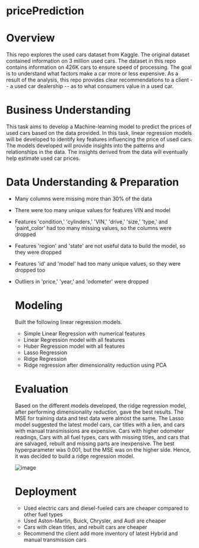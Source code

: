 # pricePrediction

# Overview

This repo explores the used cars dataset from Kaggle. The original dataset contained information on 3 million used cars. The dataset in this repo contains information on 426K cars to ensure speed of processing.  The goal is to understand what factors make a car more or less expensive.  As a result of the analysis, this repo provides clear recommendations to a client -- a used car dealership -- as to what consumers value in a used car.

# Business Understanding

This task aims to develop a Machine-learning model to predict the prices of used cars based on the data provided. In this task, linear regression models will be developed to identify key features influencing the price of used cars. The models developed will provide insights into the patterns and relationships in the data. The insights derived from the data will eventually help estimate used car prices.

# Data Understanding & Preparation

- Many columns were missing more than 30% of the data
- There were too many unique values for features VIN and model
- Features 'condition,' 'cylinders,' 'VIN,' 'drive,' 'size,' 'type,' and 'paint_color' had too many missing values, so the columns were dropped
- Features 'region' and 'state' are not useful data to build the model, so they were dropped
- Features 'id' and 'model' had too many unique values, so they were dropped too
- Outliers in 'price,' 'year,' and 'odometer' were dropped

  # Modeling

  Built the following  linear regression models.
  - Simple Linear Regression with numerical features
  - Linear Regression model with all features
  - Huber Regression model with all features
  - Lasso Regression
  - Ridge Regression
  - Ridge regression after dimensionality reduction using PCA
 
  # Evaluation
  Based on the different models developed, the ridge regression model, after performing dimensionality reduction, gave the best results. The MSE for training data and test data were almost the same.
  The Lasso model suggested the latest model cars, car titles with a lien, and cars with manual transmissions are expensive. Cars with higher odometer readings, Cars with all fuel types, cars with missing titles, and cars that are salvaged, rebuilt and missing parts are inexpensive. The best hyperparameter was 0.001, but the MSE was on the higher side. Hence, it was decided to build a ridge regression model.

  ![image](https://github.com/manikrajan/pricePrediction/assets/6862254/b49926a5-6887-4100-936c-d78e8d211760)

  # Deployment
  - Used electric cars and diesel-fueled cars are cheaper compared to other fuel types
  - Used Aston-Martin, Buick, Chrysler, and Audi are cheaper
  - Cars with clean titles, and rebuilt cars are cheaper
  - Recommend the client add more inventory of latest Hybrid and manual transmission cars

  


  
 
    
